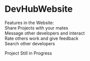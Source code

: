 # DevHubWebsite
Features in the Website:\
Share Projects with your mates\
Message other developers and interact\
Rate others work and give feedback\
Search other developers

Project Still in Progress
